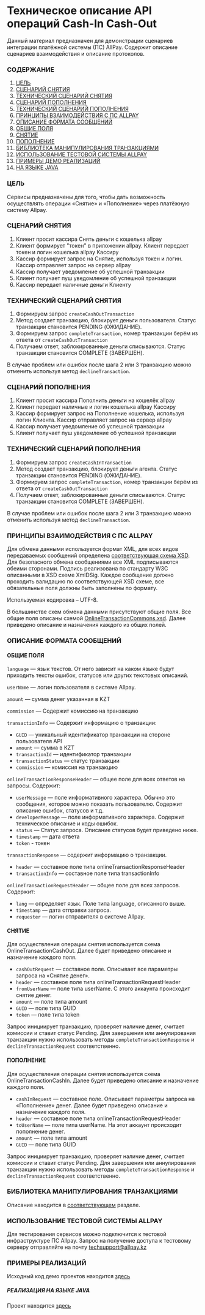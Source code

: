 # Техническое описание API операций Cash-In Cash-Out

Данный материал предназначен для демонстрации сценариев интеграции платёжной системы (ПС) AllPay. Содержит описание сценариев взаимодействия и описание протоколов.

### СОДЕРЖАНИЕ

1. [ЦЕЛЬ](#ЦЕЛЬ)
1. [СЦЕНАРИЙ СНЯТИЯ](#СЦЕНАРИЙ-СНЯТИЯ)
1. [ТЕХНИЧЕСКИЙ СЦЕНАРИЙ СНЯТИЯ](#ТЕХНИЧЕСКИЙ-СЦЕНАРИЙ-СНЯТИЯ)
1. [СЦЕНАРИЙ ПОПОЛНЕНИЯ](#СЦЕНАРИЙ-ПОПОЛНЕНИЯ)
1. [ТЕХНИЧЕСКИЙ СЦЕНАРИЙ ПОПОЛНЕНИЯ](#ТЕХНИЧЕСКИЙ-СЦЕНАРИЙ-ПОПОЛНЕНИЯ)
1. [ПРИНЦИПЫ ВЗАИМОДЕЙСТВИЯ С ПС ALLPAY](#ПРИНЦИПЫ-ВЗАИМОДЕЙСТВИЯ-С-ПС-ALLPAY)
1. [ОПИСАНИЕ ФОРМАТА СООБЩЕНИЙ](#ОПИСАНИЕ-ФОРМАТА-СООБЩЕНИЙ)
 2. [ОБЩИЕ ПОЛЯ](#ОБЩИЕ-ПОЛЯ)
 2. [СНЯТИЕ](#СНЯТИЕ)
 2. [ПОПОЛНЕНИЕ](#ПОПОЛНЕНИЕ)
1. [БИБЛИОТЕКА МАНИПУЛИРОВАНИЯ ТРАНЗАКЦИЯМИ](#БИБЛИОТЕКА-МАНИПУЛИРОВАНИЯ-ТРАНЗАКЦИЯМИ)
2. [ИСПОЛЬЗОВАНИЕ ТЕСТОВОЙ СИСТЕМЫ ALLPAY](#ИСПОЛЬЗОВАНИЕ-ТЕСТВОЙ-СИСТЕМЫ-ALLPAY)
2. [ПРИМЕРЫ ДЕМО РЕАЛИЗАЦИЙ](#ПРИМЕРЫ-РЕАЛИЗАЦИЙ)
 3. [НА ЯЗЫКЕ JAVA](#РЕАЛИЗАЦИЯ-НА-ЯЗЫКЕ-java)

### ЦЕЛЬ
Сервисы предназначены для того, чтобы дать возможность осуществлять операции «Снятие» и «Пополнение» через платёжную систему Allpay.

### СЦЕНАРИЙ СНЯТИЯ

1. Клиент просит кассира Снять деньги с кошелька allpay
1. Клиент формирует "токен" в приложении allpay. Клиент передает токен и логин кошелька allpay Кассиру
2. Кассир формирует запрос на Снятие, используя токен и логин. Кассир отправляет запрос на сервер allpay
3. Кассир получает уведомление об успешной транзакции
4. Клиент получает пуш уведомление об успешной транзакции
4. Кассир передает наличные деньги Клиенту

### ТЕХНИЧЕСКИЙ СЦЕНАРИЙ СНЯТИЯ

1. Формируем запрос `createCashOutTransaction`
2. Метод создает транзакцию, блокирует деньги пользователя. Статус транзакции становится PENDING (ОЖИДАНИЕ).
3. Формируем запрос `completeTransaction`, номер транзакции берём из ответа от `createCashOutTransaction`
4. Получаем ответ, заблокированные деньги списываются. Статус транзакции становится COMPLETE (ЗАВЕРШЕН).

В случае проблем или ошибок после шага 2 или 3 транзакцию можно отменить используя метод `declineTransaction`.

### СЦЕНАРИЙ ПОПОЛНЕНИЯ

1. Клиент просит кассира Пополнить деньги на кошелёк allpay
2. Клиент передает наличные и логин кошелька allpay Кассиру
2. Кассир формирует запрос на Пополнение кошелька, используя логин Клиента. Кассир отправляет запрос на сервер allpay
3. Кассир получает уведомление об успешной транзакции
4. Клиент получает пуш уведомление об успешной транзакции

### ТЕХНИЧЕСКИЙ СЦЕНАРИЙ ПОПОЛНЕНИЯ

1. Формируем запрос `createCashInTransaction`
2. Метод создает транзакцию, блокирует деньги агента. Статус транзакции становится PENDING (ОЖИДАНИЕ).
3. Формируем запрос `completeTransaction`, номер транзакции берём из ответа от `createCashOutTransaction`
4. Получаем ответ, заблокированные деньги списываются. Статус транзакции становится COMPLETE (ЗАВЕРШЕН).

В случае проблем или ошибок после шага 2 или 3 транзакцию можно отменить используя метод `declineTransaction`.

### ПРИНЦИПЫ ВЗАИМОДЕЙСТВИЯ С ПС ALLPAY

Для обмена данными используется формат XML, для всех видов передаваемых сообщений определена [соответствующая схема XSD](http://allpay.kz/xsd/1.0.0/).
Для безопасного обмена сообщениями все XML подписываются обеими сторонами. Подпись реализована по стандарту W3C описанными в XSD схеме XmlDSig.
Каждое сообщение должно проходить валидацию по соответствующей XSD схеме, все обязательные поля должны быть заполнены по формату.

Используемая кодировка – UTF-8.

В большинстве схем обмена данными присутствуют общие поля. Все общие поля описаны схемой [OnlineTransactionCommons.xsd](http://allpay.kz/xsd/1.0.0/OnlineTransactionCommons.xsd).
Далее приведено описание и назначения каждого из общих полей.

### ОПИСАНИЕ ФОРМАТА СООБЩЕНИЙ

#### ОБЩИЕ ПОЛЯ

`language` — язык текстов. От него зависит на каком языке будут приходить тексты ошибок, статусов или других текстовых описаний.

`userName` — логин пользователя в системе Allpay. 

`amount` — сумма денег указанная в KZT

`commission` — Содержит комиссию на транзакцию

`transactionInfo` — Содержит информацию о транзакции:
 * `GUID` — уникальный идентификатор транзакции на стороне пользователя API
 * `amount` — сумма в KZT
 * `transactionId` — идентификатор транзакции
 * `transactionStatus` — статус транзакции
 * `commission` — комиссия на транзакцию

`onlineTransactionResponseHeader` — общее поле для всех ответов на запросы. Содержит:
 * `userMessage` — поле информативного характера. Обычно это сообщения, которое можно показать пользователю. Содержит описание ошибок, статусов и т.д.
 * `developerMessage` — поле информативного характера. Содержит техническое описание и коды ошибок.
 * `status` — Статус запроса. Описание статусов будет приведено ниже.
 * `timestamp` — дата ответа
 * `token` - токен

`transactionResponse` — содержит информацию о транзакции.
 * `header` — составное поле типа onlineTransactionResponseHeader
 * `transactionInfo` — составное поле типа transactionInfo

`onlineTransactionRequestHeader` — общее поле для всех запросов. Содержит:
 * `lang` — определяет язык. Поле типа language, описанного выше.
 * `timestamp` — дата отправки запроса.
 * `requester` — логин отправителя в системе Allpay.
 
#### СНЯТИЕ
 
 Для осуществления операции снятия используется схема OnlineTransactionCashOut. Далее будет приведено описание и назначение каждого поля.
 
* `cashOutRequest` — составное поле. Описывает все параметры запроса на «Снятие денег».
* `header` — составное поле типа onlineTransactionRequestHeader
* `fromUserName` — поле типа userName. С этого аккаунта происходит снятие денег.
* `amount` — поле типа amount
* `GUID` — поле типа GUID
* `token` — поле типа token

Запрос инициирует транзакцию, проверяет наличие денег, считает комиссии и ставит статус Pending. Для завершения или аннулирования транзакции нужно использовать методы `completeTransactionResponse` и `declineTransactionRequest` соответственно.

#### ПОПОЛНЕНИЕ
 
Для осуществления операции снятия используется схема OnlineTransactionCashIn. Далее будет приведено описание и назначение каждого поля.

* `cashInRequest` — составное поле. Описывает параметры запроса на «Пополнение» денег. Далее будет приведено описание и назначение каждого поля.	
* `header` — составное поле типа onlineTransactionRequestHeader
* `toUserName` — поле типа userName. На этот аккаунт происходит пополнение денег.
* `amount` — поле типа amount
* `GUID` — поле типа GUID

Запрос инициирует транзакцию, проверяет наличие денег, считает комиссии и ставит статус Pending. Для завершения или аннулирования транзакции нужно использовать методы `completeTransactionResponse` и `declineTransactionRequest` соответственно.

### БИБЛИОТЕКА МАНИПУЛИРОВАНИЯ ТРАНЗАКЦИЯМИ

Описание находится в [соответствующем](https://github.com/allpaykz/documentation/tree/master/public-soap-integration) разделе.

### ИСПОЛЬЗОВАНИЕ ТЕСТОВОЙ СИСТЕМЫ ALLPAY

Для тестирования сервисов можно подключится к тестовой инфраструктуре ПС Allpay. Запрос на получение доступа к тестовому серверу отправляйте на почту techsupport@allpay.kz


### ПРИМЕРЫ РЕАЛИЗАЦИЙ

Исходный код демо проектов находится [здесь](https://github.com/allpaykz/allpay-public/tree/master/allpay-public-soap)

##### РЕАЛИЗАЦИЯ НА ЯЗЫКЕ JAVA

Проект находится [здесь](https://github.com/allpaykz/allpay-public/tree/master/allpay-public-soap)
